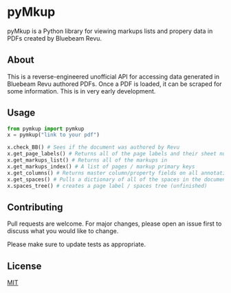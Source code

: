 # pyMkup

pyMkup is a Python library for viewing markups lists and propery data in PDFs created by Bluebeam Revu.

## About

This is a reverse-engineered unofficial API for accessing data generated in Bluebeam Revu authored PDFs. Once a PDF is loaded, it can be scraped for some information. This is in very early development.

## Usage

```python
from pymkup import pymkup
x = pymkup("link to your pdf")

x.check_BB() # Sees if the document was authored by Revu
x.get_page_labels() # Returns all of the page labels and their sheet numbers
x.get_markups_list() # Returns all of the markups in
x.get_markups_index() # A list of pages / markup primary keys
x.get_columns() # Returns master column/property fields on all annotations
x.get_spaces() # Pulls a dictionary of all of the spaces in the document
x.spaces_tree() # creates a page label / spaces tree (unfinished)
```

## Contributing
Pull requests are welcome. For major changes, please open an issue first to discuss what you would like to change.

Please make sure to update tests as appropriate.

## License
[MIT](https://choosealicense.com/licenses/mit/)